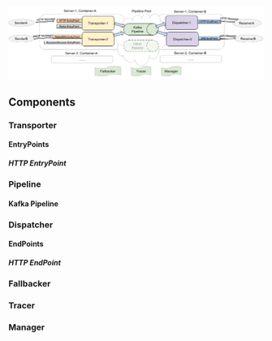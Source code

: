 <a href="assets/workflow.png" target="_blank">![EventBus Workflow](assets/workflow_small.png)</a>

## Components

### Transporter

#### EntryPoints

##### HTTP EntryPoint

### Pipeline

#### Kafka Pipeline

### Dispatcher

#### EndPoints

##### HTTP EndPoint

### Fallbacker
### Tracer
### Manager
